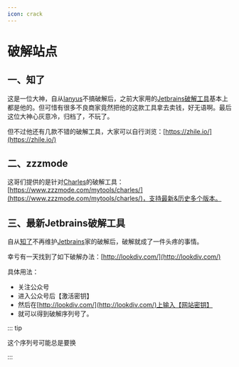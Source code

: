 ```yaml
---
icon: crack
---
```


# 破解站点

## 一、知了

这是一位大神，自从[lanyus](http://idea.lanyus.com/)不搞破解后，之前大家用的[Jetbrains破解工具](https://zhile.io/2018/08/25/jetbrains-license-server-crack.html)基本上都是他的。但可惜有很多不良商家竟然把他的这款工具拿去卖钱，好无语啊。最后这位大神心灰意冷，归档了，不玩了。

但不过他还有几款不错的破解工具，大家可以自行浏览：[https://zhile.io/](https://zhile.io/)

## 二、zzzmode

这哥们提供的是针对[Charles](https://www.charlesproxy.com/)的破解工具：[https://www.zzzmode.com/mytools/charles/](https://www.zzzmode.com/mytools/charles/)，支持最新&历史多个版本。

## 三、最新Jetbrains破解工具

自从[知了](https://zhile.io/2018/08/25/jetbrains-license-server-crack.html)不再维护[Jetbrains](https://www.jetbrains.com/)家的破解后，破解就成了一件头疼的事情。

幸亏有一天找到了如下破解办法：[http://lookdiv.com/](http://lookdiv.com/)

具体用法：

- 关注公众号
- 进入公众号后【激活密钥】
- 然后在[http://lookdiv.com/](http://lookdiv.com/)上输入【网站密钥】
- 就可以得到破解序列号了。

::: tip

这个序列号可能总是要换

:::


